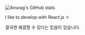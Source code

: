 ![Anurag's GitHub stats](https://github-readme-stats.vercel.app/api?username=201steve&theme=dark&show_icons=true)

I like to develop with React.js ⚛

결국엔 해결할 수 있다는 믿음이 있습니다.


